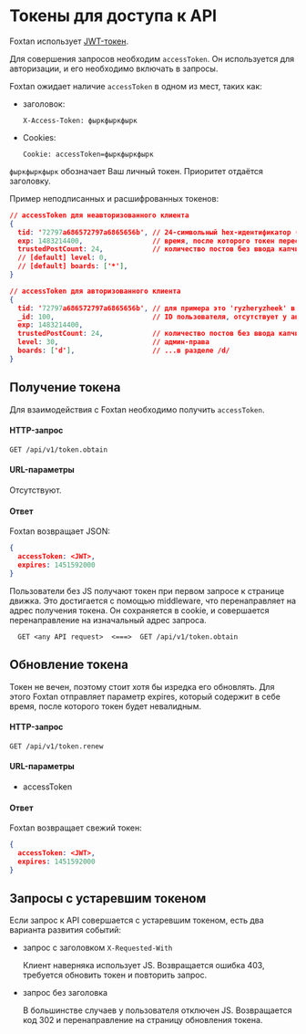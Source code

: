 # Токены для доступа к API

Foxtan использует [JWT-токен](https://jwt.io/introduction).

Для совершения запросов необходим `accessToken`. Он используется для авторизации,
и его необходимо включать в запросы.

Foxtan ожидает наличие `accessToken` в одном из мест, таких как:

- заголовок:
    ```
    X-Access-Token: фыркфыркфырк
    ```

- Cookies:
    ```
    Cookie: accessToken=фыркфыркфырк
    ```

`фыркфыркфырк` обозначает Ваш личный токен. Приоритет отдаётся заголовку.

Пример неподписанных и расшифрованных токенов:

```json
// accessToken для неавторизованного клиента
{
  tid: '72797a686572797a6865656b', // 24-символьный hex-идентификатор (token id)
  exp: 1483214400,                 // время, после которого токен перестанет быть валидным
  trustedPostCount: 24,            // количество постов без ввода капчи
  // [default] level: 0,
  // [default] boards: ['*'],
}

// accessToken для авторизованного клиента
{
  tid: '72797a686572797a6865656b', // для примера это 'ryzheryzheek' в hex
  _id: 100,                        // ID пользователя, отсутствует у анонима
  exp: 1483214400,
  trustedPostCount: 24,            // количество постов без ввода капчи
  level: 30,                       // админ-права
  boards: ['d'],                   // ...в разделе /d/
}
```

## Получение токена
Для взаимодействия с Foxtan необходимо получить `accessToken`.

#### HTTP-запрос
`GET /api/v1/token.obtain`

#### URL-параметры
Отсутствуют.

#### Ответ
Foxtan возвращает JSON:
```json
{
  accessToken: <JWT>,
  expires: 1451592000
}
```

Пользователи без JS получают токен при первом запросе к странице движка.
Это достигается с помощью middleware, что перенаправляет на адрес получения токена.
Он сохраняется в cookie, и совершается перенаправление на изначальный адрес запроса.
```
  GET <any API request>  <===>  GET /api/v1/token.obtain
```

## Обновление токена
Токен не вечен, поэтому стоит хотя бы изредка его обновлять.
Для этого Foxtan отправляет параметр expires, который содержит в себе время,
после которого токен будет невалидным.

#### HTTP-запрос
`GET /api/v1/token.renew`

#### URL-параметры
- accessToken

#### Ответ
Foxtan возвращает свежий токен:
```json
{
  accessToken: <JWT>,
  expires: 1451592000
}
```

## Запросы с устаревшим токеном
Если запрос к API совершается с устаревшим токеном, есть два варианта развития событий:
- запрос с заголовком `X-Requested-With`
  
  Клиент наверняка использует JS.
  Возвращается ошибка 403, требуется обновить токен и повторить запрос.

- запрос без заголовка

  В большинстве случаев у пользователя отключен JS.
  Возвращается код 302 и перенаправление на страницу обновления токена.
